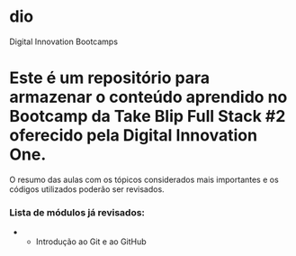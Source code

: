 # dio
Digital Innovation Bootcamps 
# Este é um repositório para armazenar o conteúdo aprendido no Bootcamp da Take Blip Full Stack #2 oferecido pela Digital Innovation One.
O resumo das aulas com os tópicos considerados mais importantes e os códigos utilizados poderão ser revisados.
### Lista de módulos já revisados:
* - Introdução ao Git e ao GitHub

